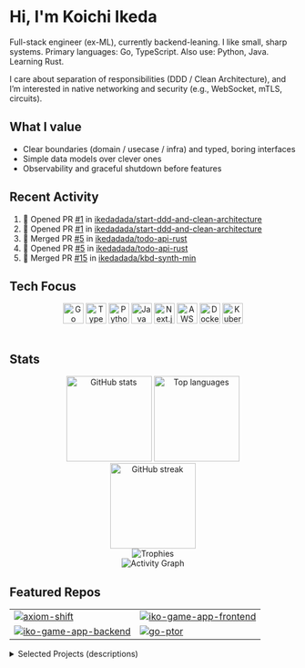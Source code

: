 # Hi, I'm Koichi Ikeda

Full-stack engineer (ex-ML), currently backend-leaning. I like small, sharp systems.
Primary languages: Go, TypeScript. Also use: Python, Java. Learning Rust.

I care about separation of responsibilities (DDD / Clean Architecture),
and I’m interested in native networking and security (e.g., WebSocket, mTLS, circuits).

## What I value
- Clear boundaries (domain / usecase / infra) and typed, boring interfaces
- Simple data models over clever ones
- Observability and graceful shutdown before features

## Recent Activity
<!--START_SECTION:activity-->
1. 💪 Opened PR [#1](https://github.com//ikedadada/start-ddd-and-clean-architecture/pull/1) in [ikedadada/start-ddd-and-clean-architecture](https://github.com//ikedadada/start-ddd-and-clean-architecture)
2. 💪 Opened PR [#1](https://github.com//ikedadada/start-ddd-and-clean-architecture/pull/1) in [ikedadada/start-ddd-and-clean-architecture](https://github.com//ikedadada/start-ddd-and-clean-architecture)
3. 🎉 Merged PR [#5](https://github.com//ikedadada/todo-api-rust/pull/5) in [ikedadada/todo-api-rust](https://github.com//ikedadada/todo-api-rust)
4. 💪 Opened PR [#5](https://github.com//ikedadada/todo-api-rust/pull/5) in [ikedadada/todo-api-rust](https://github.com//ikedadada/todo-api-rust)
5. 🎉 Merged PR [#15](https://github.com//ikedadada/kbd-synth-min/pull/15) in [ikedadada/kbd-synth-min](https://github.com//ikedadada/kbd-synth-min)
<!--END_SECTION:activity-->


## Tech Focus

<div align="center">
  <img src="https://cdn.jsdelivr.net/gh/devicons/devicon/icons/go/go-original.svg" height="36" alt="Go"/>
  <img src="https://cdn.jsdelivr.net/gh/devicons/devicon/icons/typescript/typescript-original.svg" height="36" alt="TypeScript"/>
  <img src="https://cdn.jsdelivr.net/gh/devicons/devicon/icons/python/python-original.svg" height="36" alt="Python"/>
  <img src="https://cdn.jsdelivr.net/gh/devicons/devicon/icons/java/java-original.svg" height="36" alt="Java"/>
  <img src="https://cdn.jsdelivr.net/gh/devicons/devicon/icons/nextjs/nextjs-original.svg" height="36" alt="Next.js"/>
  <img src="https://cdn.jsdelivr.net/gh/devicons/devicon/icons/amazonwebservices/amazonwebservices-original-wordmark.svg" height="36" alt="AWS"/>
  <img src="https://cdn.jsdelivr.net/gh/devicons/devicon/icons/docker/docker-original.svg" height="36" alt="Docker"/>
  <img src="https://cdn.jsdelivr.net/gh/devicons/devicon/icons/kubernetes/kubernetes-plain.svg" height="36" alt="Kubernetes"/>
</div>

<br/>

## Stats

<div align="center">
  <img src="https://github-readme-stats.vercel.app/api?username=ikedadada&show_icons=true&theme=tokyonight&hide_title=true&rank_icon=github" height="150" alt="GitHub stats"/>
  <img src="https://github-readme-stats.vercel.app/api/top-langs/?username=ikedadada&layout=compact&theme=tokyonight&langs_count=8" height="150" alt="Top languages"/>
</div>

<div align="center">
  <img src="https://streak-stats.demolab.com?user=ikedadada&theme=tokyonight&hide_border=false" height="150" alt="GitHub streak"/>
</div>

<div align="center">
  <img src="https://github-profile-trophy.vercel.app/?username=ikedadada&theme=onedark&no-frame=true&no-bg=true&column=6" alt="Trophies"/>
</div>

<div align="center">
  <img src="https://github-readme-activity-graph.vercel.app/graph?username=ikedadada&theme=github-compact&radius=8" alt="Activity Graph"/>
</div>

## Featured Repos

<table>
  <tr>
    <td><a href="https://github.com/ikedadada/axiom-shift"><img src="https://github-readme-stats.vercel.app/api/pin/?username=ikedadada&repo=axiom-shift&theme=tokyonight" alt="axiom-shift"/></a></td>
    <td><a href="https://github.com/ikedadada/iko-game-app-frontend"><img src="https://github-readme-stats.vercel.app/api/pin/?username=ikedadada&repo=iko-game-app-frontend&theme=tokyonight" alt="iko-game-app-frontend"/></a></td>
  </tr>
  <tr>
    <td><a href="https://github.com/ikedadada/iko-game-app-backend"><img src="https://github-readme-stats.vercel.app/api/pin/?username=ikedadada&repo=iko-game-app-backend&theme=tokyonight" alt="iko-game-app-backend"/></a></td>
    <td><a href="https://github.com/ikedadada/go-ptor"><img src="https://github-readme-stats.vercel.app/api/pin/?username=ikedadada&repo=go-ptor&theme=tokyonight" alt="go-ptor"/></a></td>
  </tr>
</table>

<details>
  <summary>Selected Projects (descriptions)</summary>

- **Axiom Shift** — PvE strategy prototype aiming for a “new run, new rules” experience:
  the ruleset changes on each launch. Go + Ebiten; domain/usecase/ui kept separate.  

  - https://github.com/ikedadada/axiom-shift

- **molecule-playground** — SPA app using React Router to avoid complex Next.js upgrade paths;
  additionally experimented with in-browser 3D rendering.

  - https://github.com/ikedadada/molecule-playground
  - https://ikedadada.github.io/molecule-playground

- **iko-game-app-frontend** — Next.js (TypeScript) frontend for a browser online game,
  using WebSocket-based real-time communication.  

  - https://github.com/ikedadada/iko-game-app-frontend

- **iko-game-app-backend** — TypeScript backend for the same game:
  WebSocket endpoints + simple state management; containerized.  

  - https://github.com/ikedadada/iko-game-app-backend

- **go-ptor** — WIP pseudo-Tor (pTor) in Go; exploring circuit building and multi-hop routing.

  - https://github.com/ikedadada/go-ptor

</details>
